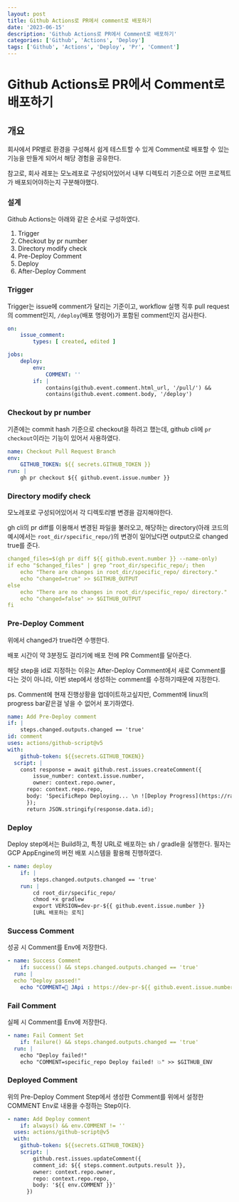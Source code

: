```yaml
---
layout: post
title: Github Actions로 PR에서 comment로 배포하기
date: '2023-06-15'
description: 'Github Actions로 PR에서 Comment로 배포하기'
categories: ['Github', 'Actions', 'Deploy']
tags: ['Github', 'Actions', 'Deploy', 'Pr', 'Comment']
---
```

# Github Actions로 PR에서 Comment로 배포하기

## 개요

회사에서 PR별로 환경을 구성해서 쉽게 테스트할 수 있게 Comment로 배포할 수 있는 기능을 만들게 되어서 해당 경험을 공유한다.

참고로, 회사 레포는 모노레포로 구성되어있어서 내부 디렉토리 기준으로 어떤 프로젝트가 배포되어야하는지 구분해야했다.

### 설계

Github Actions는 아래와 같은 순서로 구성하였다.

1. Trigger
2. Checkout by pr number
3. Directory modify check
4. Pre-Deploy Comment
5. Deploy
6. After-Deploy Comment

### Trigger

Trigger는 issue에 comment가 달리는 기준이고, workflow 실행 직후 pull request의 comment인지, `/deploy`(배포 명령어)가 포함된 comment인지 검사한다.

```yaml
on:
	issue_comment:
		types: [ created, edited ]

jobs:
	deploy:
		env:
			COMMENT: ''
		if: |
			contains(github.event.comment.html_url, '/pull/') && 
			contains(github.event.comment.body, '/deploy')
```

### Checkout by pr number

기존에는 commit hash 기준으로 checkout을 하려고 했는데, github cli에 `pr checkout`이라는 기능이 있어서 사용하였다.

```yaml
name: Checkout Pull Request Branch
env:
	GITHUB_TOKEN: ${{ secrets.GITHUB_TOKEN }}
run: |
	gh pr checkout ${{ github.event.issue.number }}
```

### Directory modify check

모노레포로 구성되어있어서 각 디렉토리별 변경을 감지해야한다.

gh cli의 pr diff를 이용해서 변경된 파일을 불러오고, 해당하는 directory(아래 코드의 예시에서는 `root_dir/specific_repo/`)의 변경이 일어났다면 output으로 changed true를 준다.

```yaml
changed_files=$(gh pr diff ${{ github.event.number }} --name-only)
if echo "$changed_files" | grep ^root_dir/specific_repo/; then
	echo "There are changes in root_dir/specific_repo/ directory."
	echo "changed=true" >> $GITHUB_OUTPUT
else
	echo "There are no changes in root_dir/specific_repo/ directory."
	echo "changed=false" >> $GITHUB_OUTPUT
fi
```

### Pre-Deploy Comment

위에서 changed가 true라면 수행한다.

배포 시간이 약 3분정도 걸리기에 배포 전에 PR Comment를 달아준다.

해당 step을 id로 지정하는 이유는 After-Deploy Comment에서 새로 Comment를 다는 것이 아니라, 이번 step에서 생성하는 comment를 수정하기때문에 지정한다.

ps. Comment에 현재 진행상황을 업데이트하고싶지만, Comment에 linux의 progress bar같은걸 넣을 수 없어서 포기하였다.

```yaml
name: Add Pre-Deploy comment
if: |
	steps.changed.outputs.changed == 'true'
id: comment
uses: actions/github-script@v5
with:
	github-token: ${{secrets.GITHUB_TOKEN}}
  script: |
  	const response = await github.rest.issues.createComment({
  		issue_number: context.issue.number,
    	owner: context.repo.owner,
      repo: context.repo.repo,
      body: 'SpecificRepo Deploying... \n ![Deploy Progress](https://raw.githubusercontent.com/jaranda-arthur/storage/main/default.gif)'
      });
      return JSON.stringify(response.data.id);
```

### Deploy

Deploy step에서는 Build하고, 특정 URL로 배포하는 sh / gradle을 실행한다. 필자는 GCP AppEngine의 버전 배포 시스템을 활용해 진행하였다.

```yaml
- name: deploy
	if: |
		steps.changed.outputs.changed == 'true'
	run: |
		cd root_dir/specific_repo/
		chmod +x gradlew
		export VERSION=dev-pr-${{ github.event.issue.number }}
		[URL 배포하는 로직]

```

### Success Comment

성공 시 Comment를 Env에 저장한다.

```yaml
- name: Success Comment
	if: success() && steps.changed.outputs.changed == 'true'
  run: |
  echo "Deploy passed!"
 	echo "COMMENT=🚀 JApi : https://dev-pr-${{ github.event.issue.number }}-URL" >> $GITHUB_ENV
```

### Fail Comment

실페 시 Comment를 Env에 저장한다.

```yaml
- name: Fail Comment Set
	if: failure() && steps.changed.outputs.changed == 'true'
  run: |
  	echo "Deploy failed!"
  	echo "COMMENT=specific_repo Deploy failed! 💥" >> $GITHUB_ENV
```

### Deployed Comment

위의 Pre-Deploy Comment Step에서 생성한 Comment를 위에서 설정한 COMMENT Env로 내용을 수정하는 Step이다.

```yaml
- name: Add Deploy comment
	if: always() && env.COMMENT != ''
  uses: actions/github-script@v5
  with:
  	github-token: ${{secrets.GITHUB_TOKEN}}
    script: |
    	github.rest.issues.updateComment({
      	comment_id: ${{ steps.comment.outputs.result }},
      	owner: context.repo.owner,
      	repo: context.repo.repo,
      	body: '${{ env.COMMENT }}'
      })
```

